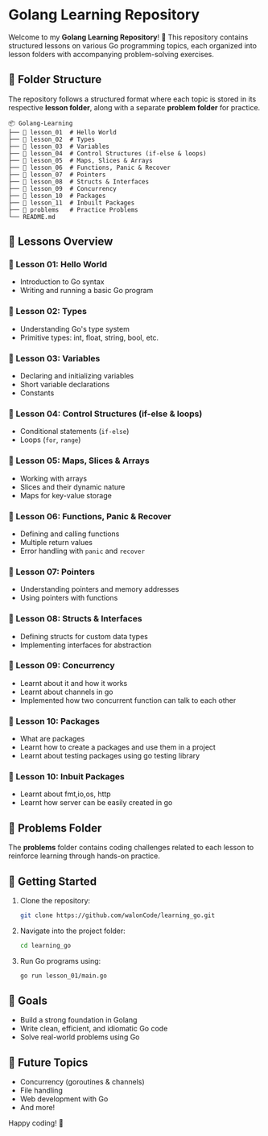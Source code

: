# Golang Learning Repository

Welcome to my **Golang Learning Repository**! 🚀 This repository contains structured lessons on various Go programming topics, each organized into lesson folders with accompanying problem-solving exercises.

## 📂 Folder Structure

The repository follows a structured format where each topic is stored in its respective **lesson folder**, along with a separate **problem folder** for practice.

```
📦 Golang-Learning
├── 📁 lesson_01  # Hello World
├── 📁 lesson_02  # Types
├── 📁 lesson_03  # Variables
├── 📁 lesson_04  # Control Structures (if-else & loops)
├── 📁 lesson_05  # Maps, Slices & Arrays
├── 📁 lesson_06  # Functions, Panic & Recover
├── 📁 lesson_07  # Pointers
├── 📁 lesson_08  # Structs & Interfaces
├── 📁 lesson_09  # Concurrency
├── 📁 lesson_10  # Packages
├── 📁 lesson_11  # Inbuilt Packages
├── 📁 problems   # Practice Problems
└── README.md
```

## 📖 Lessons Overview

### 🔹 Lesson 01: Hello World
- Introduction to Go syntax
- Writing and running a basic Go program

### 🔹 Lesson 02: Types
- Understanding Go's type system
- Primitive types: int, float, string, bool, etc.

### 🔹 Lesson 03: Variables
- Declaring and initializing variables
- Short variable declarations
- Constants

### 🔹 Lesson 04: Control Structures (if-else & loops)
- Conditional statements (`if-else`)
- Loops (`for`, `range`)

### 🔹 Lesson 05: Maps, Slices & Arrays
- Working with arrays
- Slices and their dynamic nature
- Maps for key-value storage

### 🔹 Lesson 06: Functions, Panic & Recover
- Defining and calling functions
- Multiple return values
- Error handling with `panic` and `recover`

### 🔹 Lesson 07: Pointers
- Understanding pointers and memory addresses
- Using pointers with functions

### 🔹 Lesson 08: Structs & Interfaces
- Defining structs for custom data types
- Implementing interfaces for abstraction

### 🔹 Lesson 09: Concurrency
- Learnt about it and how it works
- Learnt about channels in go
- Implemented how two concurrent function can talk to each other

### 🔹 Lesson 10: Packages
- What are packages
- Learnt how to create a packages and  use them in a project
- Learnt about testing packages using go testing library

### 🔹 Lesson 10: Inbuit Packages
- Learnt about fmt,io,os, http
- Learnt how server can be easily created in go


## 📝 Problems Folder
The **problems** folder contains coding challenges related to each lesson to reinforce learning through hands-on practice.

## 🚀 Getting Started

1. Clone the repository:
   ```sh
   git clone https://github.com/walonCode/learning_go.git
   ```
2. Navigate into the project folder:
   ```sh
   cd learning_go
   ```
3. Run Go programs using:
   ```sh
   go run lesson_01/main.go
   ```

## 🎯 Goals
- Build a strong foundation in Golang
- Write clean, efficient, and idiomatic Go code
- Solve real-world problems using Go

## 📌 Future Topics
- Concurrency (goroutines & channels)
- File handling
- Web development with Go
- And more!

Happy coding! 🚀

